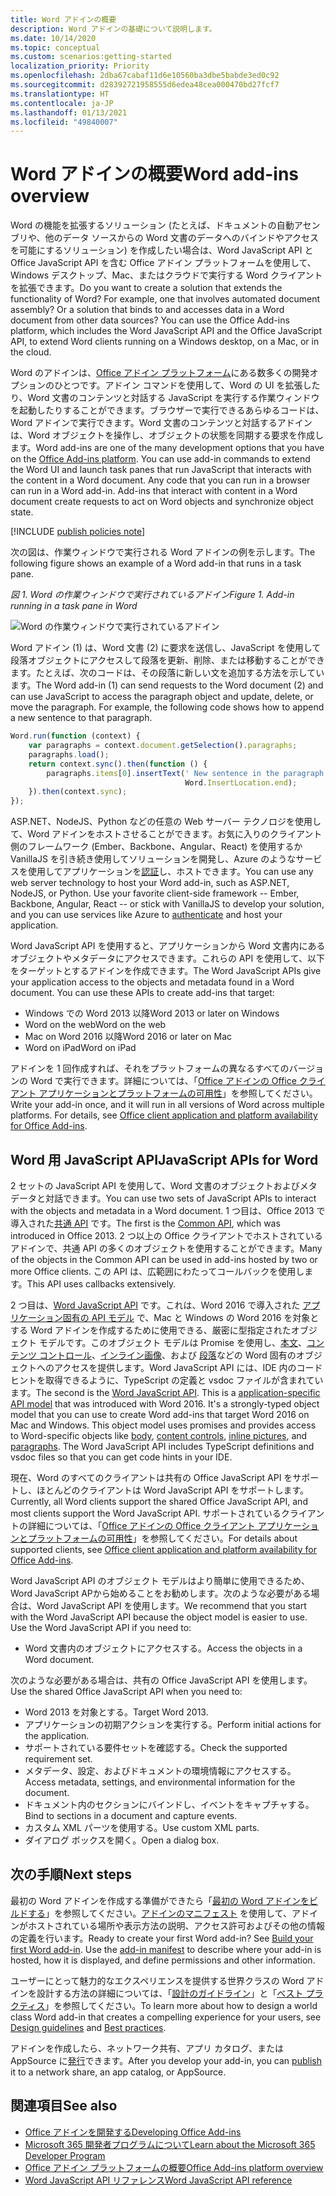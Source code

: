 ```yaml
---
title: Word アドインの概要
description: Word アドインの基礎について説明します。
ms.date: 10/14/2020
ms.topic: conceptual
ms.custom: scenarios:getting-started
localization_priority: Priority
ms.openlocfilehash: 2dba67cabaf11d6e10560ba3dbe5babde3ed0c92
ms.sourcegitcommit: d28392721958555d6edea48cea000470bd27fcf7
ms.translationtype: HT
ms.contentlocale: ja-JP
ms.lasthandoff: 01/13/2021
ms.locfileid: "49840007"
---
```

# <a name="word-add-ins-overview"></a><span data-ttu-id="3baa6-103">Word アドインの概要</span><span class="sxs-lookup"><span data-stu-id="3baa6-103">Word add-ins overview</span></span>

<span data-ttu-id="3baa6-p101">Word の機能を拡張するソリューション (たとえば、ドキュメントの自動アセンブリや、他のデータ ソースからの Word 文書のデータへのバインドやアクセスを可能にするソリューション) を作成したい場合は、Word JavaScript API と Office JavaScript API を含む Office アドイン プラットフォームを使用して、Windows デスクトップ、Mac、またはクラウドで実行する Word クライアントを拡張できます。</span><span class="sxs-lookup"><span data-stu-id="3baa6-p101">Do you want to create a solution that extends the functionality of Word? For example, one that involves automated document assembly? Or a solution that binds to and accesses data in a Word document from other data sources? You can use the Office Add-ins platform, which includes the Word JavaScript API and the Office JavaScript API, to extend Word clients running on a Windows desktop, on a Mac, or in the cloud.</span></span>

<span data-ttu-id="3baa6-p102">Word のアドインは、[Office アドイン プラットフォーム](../overview/office-add-ins.md)にある数多くの開発オプションのひとつです。アドイン コマンドを使用して、Word の UI を拡張したり、Word 文書のコンテンツと対話する JavaScript を実行する作業ウィンドウを起動したりすることができます。ブラウザーで実行できるあらゆるコードは、Word アドインで実行できます。Word 文書のコンテンツと対話するアドインは、Word オブジェクトを操作し、オブジェクトの状態を同期する要求を作成します。</span><span class="sxs-lookup"><span data-stu-id="3baa6-p102">Word add-ins are one of the many development options that you have on the [Office Add-ins platform](../overview/office-add-ins.md). You can use add-in commands to extend the Word UI and launch task panes that run JavaScript that interacts with the content in a Word document. Any code that you can run in a browser can run in a Word add-in. Add-ins that interact with content in a Word document create requests to act on Word objects and synchronize object state.</span></span>

[!INCLUDE [publish policies note](../includes/note-publish-policies.md)]

<span data-ttu-id="3baa6-112">次の図は、作業ウィンドウで実行される Word アドインの例を示します。</span><span class="sxs-lookup"><span data-stu-id="3baa6-112">The following figure shows an example of a Word add-in that runs in a task pane.</span></span>

<span data-ttu-id="3baa6-113">*図 1. Word の作業ウィンドウで実行されているアドイン*</span><span class="sxs-lookup"><span data-stu-id="3baa6-113">*Figure 1. Add-in running in a task pane in Word*</span></span>

![Word の作業ウィンドウで実行されているアドイン](../images/word-add-in-show-host-client.png)

<span data-ttu-id="3baa6-p103">Word アドイン (1) は、Word 文書 (2) に要求を送信し、JavaScript を使用して段落オブジェクトにアクセスして段落を更新、削除、または移動することができます。たとえば、次のコードは、その段落に新しい文を追加する方法を示しています。</span><span class="sxs-lookup"><span data-stu-id="3baa6-p103">The Word add-in (1) can send requests to the Word document (2) and can use JavaScript to access the paragraph object and update, delete, or move the paragraph. For example, the following code shows how to append a new sentence to that paragraph.</span></span>

```js
Word.run(function (context) {
    var paragraphs = context.document.getSelection().paragraphs;
    paragraphs.load();
    return context.sync().then(function () {
        paragraphs.items[0].insertText(' New sentence in the paragraph.',
                                       Word.InsertLocation.end);
    }).then(context.sync);
});

```

<span data-ttu-id="3baa6-p104">ASP.NET、NodeJS、Python などの任意の Web サーバー テクノロジを使用して、Word アドインをホストさせることができます。お気に入りのクライアント側のフレームワーク (Ember、Backbone、Angular、React) を使用するか VanillaJS を引き続き使用してソリューションを開発し、Azure のようなサービスを使用してアプリケーションを[認証](../develop/overview-authn-authz.md)し、ホストできます。</span><span class="sxs-lookup"><span data-stu-id="3baa6-p104">You can use any web server technology to host your Word add-in, such as ASP.NET, NodeJS, or Python. Use your favorite client-side framework -- Ember, Backbone, Angular, React -- or stick with VanillaJS to develop your solution, and you can use services like Azure to [authenticate](../develop/overview-authn-authz.md) and host your application.</span></span>

<span data-ttu-id="3baa6-p105">Word JavaScript API を使用すると、アプリケーションから Word 文書内にあるオブジェクトやメタデータにアクセスできます。これらの API を使用して、以下をターゲットとするアドインを作成できます。</span><span class="sxs-lookup"><span data-stu-id="3baa6-p105">The Word JavaScript APIs give your application access to the objects and metadata found in a Word document. You can use these APIs to create add-ins that target:</span></span>

* <span data-ttu-id="3baa6-121">Windows での Word 2013 以降</span><span class="sxs-lookup"><span data-stu-id="3baa6-121">Word 2013 or later on Windows</span></span>
* <span data-ttu-id="3baa6-122">Word on the web</span><span class="sxs-lookup"><span data-stu-id="3baa6-122">Word on the web</span></span>
* <span data-ttu-id="3baa6-123">Mac on Word 2016 以降</span><span class="sxs-lookup"><span data-stu-id="3baa6-123">Word 2016 or later on Mac</span></span>
* <span data-ttu-id="3baa6-124">Word on iPad</span><span class="sxs-lookup"><span data-stu-id="3baa6-124">Word on iPad</span></span>

<span data-ttu-id="3baa6-p106">アドインを 1 回作成すれば、それをプラットフォームの異なるすべてのバージョンの Word で実行できます。詳細については、「[Office アドインの Office クライアント アプリケーションとプラットフォームの可用性](../overview/office-add-in-availability.md)」を参照してください。</span><span class="sxs-lookup"><span data-stu-id="3baa6-p106">Write your add-in once, and it will run in all versions of Word across multiple platforms. For details, see [Office client application and platform availability for Office Add-ins](../overview/office-add-in-availability.md).</span></span>

## <a name="javascript-apis-for-word"></a><span data-ttu-id="3baa6-127">Word 用 JavaScript API</span><span class="sxs-lookup"><span data-stu-id="3baa6-127">JavaScript APIs for Word</span></span>

<span data-ttu-id="3baa6-128">2 セットの JavaScript API を使用して、Word 文書のオブジェクトおよびメタデータと対話できます。</span><span class="sxs-lookup"><span data-stu-id="3baa6-128">You can use two sets of JavaScript APIs to interact with the objects and metadata in a Word document.</span></span> <span data-ttu-id="3baa6-129">1 つ目は、Office 2013 で導入された[共通 API](/javascript/api/office) です。</span><span class="sxs-lookup"><span data-stu-id="3baa6-129">The first is the [Common API](/javascript/api/office), which was introduced in Office 2013.</span></span> <span data-ttu-id="3baa6-130">2 つ以上の Office クライアントでホストされているアドインで、共通 API の多くのオブジェクトを使用することができます。</span><span class="sxs-lookup"><span data-stu-id="3baa6-130">Many of the objects in the Common API can be used in add-ins hosted by two or more Office clients.</span></span> <span data-ttu-id="3baa6-131">この API は、広範囲にわたってコールバックを使用します。</span><span class="sxs-lookup"><span data-stu-id="3baa6-131">This API uses callbacks extensively.</span></span>

<span data-ttu-id="3baa6-p108">2 つ目は、[Word JavaScript API](/javascript/api/word) です。これは、Word 2016 で導入された [アプリケーション固有の API モデル](../develop/application-specific-api-model.md) で、Mac と Windows の Word 2016 を対象とする Word アドインを作成するために使用できる、厳密に型指定されたオブジェクト モデルです。このオブジェクト モデルは Promise を使用し、[本文](/javascript/api/word/word.body)、[コンテンツ コントロール](/javascript/api/word/word.contentcontrol)、[インライン画像](/javascript/api/word/word.inlinepicture)、および [段落](/javascript/api/word/word.paragraph)などの Word 固有のオブジェクトへのアクセスを提供します。Word JavaScript API には、IDE 内のコード ヒントを取得できるように、TypeScript の定義と vsdoc ファイルが含まれています。</span><span class="sxs-lookup"><span data-stu-id="3baa6-p108">The second is the [Word JavaScript API](/javascript/api/word). This is a [application-specific API model](../develop/application-specific-api-model.md) that was introduced with Word 2016. It's a strongly-typed object model that you can use to create Word add-ins that target Word 2016 on Mac and Windows. This object model uses promises and provides access to Word-specific objects like [body](/javascript/api/word/word.body), [content controls](/javascript/api/word/word.contentcontrol), [inline pictures](/javascript/api/word/word.inlinepicture), and [paragraphs](/javascript/api/word/word.paragraph). The Word JavaScript API includes TypeScript definitions and vsdoc files so that you can get code hints in your IDE.</span></span>

<span data-ttu-id="3baa6-137">現在、Word のすべてのクライアントは共有の Office JavaScript API をサポートし、ほとんどのクライアントは Word JavaScript API をサポートします。</span><span class="sxs-lookup"><span data-stu-id="3baa6-137">Currently, all Word clients support the shared Office JavaScript API, and most clients support the Word JavaScript API.</span></span> <span data-ttu-id="3baa6-138">サポートされているクライアントの詳細については、「[Office アドインの Office クライアント アプリケーションとプラットフォームの可用性](../overview/office-add-in-availability.md)」を参照してください。</span><span class="sxs-lookup"><span data-stu-id="3baa6-138">For details about supported clients, see [Office client application and platform availability for Office Add-ins](../overview/office-add-in-availability.md).</span></span>

<span data-ttu-id="3baa6-p110">Word JavaScript API のオブジェクト モデルはより簡単に使用できるため、Word JavaScript APから始めることをお勧めします。次のような必要がある場合は、Word JavaScript API を使用します。</span><span class="sxs-lookup"><span data-stu-id="3baa6-p110">We recommend that you start with the Word JavaScript API because the object model is easier to use. Use the Word JavaScript API if you need to:</span></span>

* <span data-ttu-id="3baa6-141">Word 文書内のオブジェクトにアクセスする。</span><span class="sxs-lookup"><span data-stu-id="3baa6-141">Access the objects in a Word document.</span></span>

<span data-ttu-id="3baa6-142">次のような必要がある場合は、共有の Office JavaScript API を使用します。</span><span class="sxs-lookup"><span data-stu-id="3baa6-142">Use the shared Office JavaScript API when you need to:</span></span>

* <span data-ttu-id="3baa6-143">Word 2013 を対象とする。</span><span class="sxs-lookup"><span data-stu-id="3baa6-143">Target Word 2013.</span></span>
* <span data-ttu-id="3baa6-144">アプリケーションの初期アクションを実行する。</span><span class="sxs-lookup"><span data-stu-id="3baa6-144">Perform initial actions for the application.</span></span>
* <span data-ttu-id="3baa6-145">サポートされている要件セットを確認する。</span><span class="sxs-lookup"><span data-stu-id="3baa6-145">Check the supported requirement set.</span></span>
* <span data-ttu-id="3baa6-146">メタデータ、設定、およびドキュメントの環境情報にアクセスする。</span><span class="sxs-lookup"><span data-stu-id="3baa6-146">Access metadata, settings, and environmental information for the document.</span></span>
* <span data-ttu-id="3baa6-147">ドキュメント内のセクションにバインドし、イベントをキャプチャする。</span><span class="sxs-lookup"><span data-stu-id="3baa6-147">Bind to sections in a document and capture events.</span></span>
* <span data-ttu-id="3baa6-148">カスタム XML パーツを使用する。</span><span class="sxs-lookup"><span data-stu-id="3baa6-148">Use custom XML parts.</span></span>
* <span data-ttu-id="3baa6-149">ダイアログ ボックスを開く。</span><span class="sxs-lookup"><span data-stu-id="3baa6-149">Open a dialog box.</span></span>

## <a name="next-steps"></a><span data-ttu-id="3baa6-150">次の手順</span><span class="sxs-lookup"><span data-stu-id="3baa6-150">Next steps</span></span>

<span data-ttu-id="3baa6-p111">最初の Word アドインを作成する準備ができたら「[最初の Word アドインをビルドする](../quickstarts/word-quickstart.md)」を参照してください。[アドインのマニフェスト](../develop/add-in-manifests.md) を使用して、アドインがホストされている場所や表示方法の説明、アクセス許可およびその他の情報の定義を行います。</span><span class="sxs-lookup"><span data-stu-id="3baa6-p111">Ready to create your first Word add-in? See [Build your first Word add-in](../quickstarts/word-quickstart.md). Use the [add-in manifest](../develop/add-in-manifests.md) to describe where your add-in is hosted, how it is displayed, and define permissions and other information.</span></span>

<span data-ttu-id="3baa6-154">ユーザーにとって魅力的なエクスペリエンスを提供する世界クラスの Word アドインを設計する方法の詳細については、「[設計のガイドライン](../design/add-in-design.md)」と「[ベスト プラクティス](../concepts/add-in-development-best-practices.md)」を参照してください。</span><span class="sxs-lookup"><span data-stu-id="3baa6-154">To learn more about how to design a world class Word add-in that creates a compelling experience for your users, see [Design guidelines](../design/add-in-design.md) and [Best practices](../concepts/add-in-development-best-practices.md).</span></span>

<span data-ttu-id="3baa6-155">アドインを作成したら、ネットワーク共有、アプリ カタログ、または AppSource に[発行](../publish/publish.md)できます。</span><span class="sxs-lookup"><span data-stu-id="3baa6-155">After you develop your add-in, you can [publish](../publish/publish.md) it to a network share, an app catalog, or AppSource.</span></span>

## <a name="see-also"></a><span data-ttu-id="3baa6-156">関連項目</span><span class="sxs-lookup"><span data-stu-id="3baa6-156">See also</span></span>

* [<span data-ttu-id="3baa6-157">Office アドインを開発する</span><span class="sxs-lookup"><span data-stu-id="3baa6-157">Developing Office Add-ins</span></span>](../develop/develop-overview.md)
* [<span data-ttu-id="3baa6-158">Microsoft 365 開発者プログラムについて</span><span class="sxs-lookup"><span data-stu-id="3baa6-158">Learn about the Microsoft 365 Developer Program</span></span>](https://developer.microsoft.com/microsoft-365/dev-program)
* [<span data-ttu-id="3baa6-159">Office アドイン プラットフォームの概要</span><span class="sxs-lookup"><span data-stu-id="3baa6-159">Office Add-ins platform overview</span></span>](../overview/office-add-ins.md)
* [<span data-ttu-id="3baa6-160">Word JavaScript API リファレンス</span><span class="sxs-lookup"><span data-stu-id="3baa6-160">Word JavaScript API reference</span></span>](../reference/overview/word-add-ins-reference-overview.md)